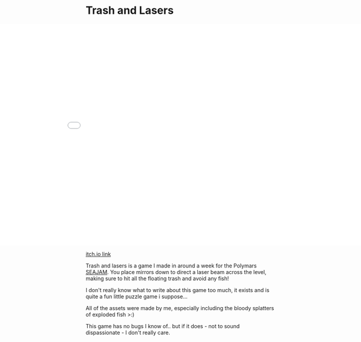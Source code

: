 # Trash and Lasers
<div style="left:calc(50vw - 480px); width:1vw; position:absolute;">
<iframe src="/games/trash-and-lasers/packaged/index.html" allowtransparency="true" width="960" height="590" frameborder="0" scrolling="no" allowfullscreen></iframe>
</div>
<div style="height:590"></div> <!-- Compensation-->

[itch.io link](https://jumbledfox.itch.io/trash-and-lasers)

Trash and lasers is a game I made in around a week for the Polymars [SEAJAM](https://itch.io/jam/seajam). You place mirrors down to direct a laser beam across the level, making sure to hit all the floating trash and avoid any fish!

I don't really know what to write about this game too much, it exists and is quite a fun little puzzle game i suppose...

All of the assets were made by me, especially including the bloody splatters of exploded fish >:)

This game has no bugs I know of.. but if it does - not to sound dispassionate - I don't really care.

<script>
    document.getElementById("footer").innerHTML += "<span> - November 2021</span>"
    // ~29/11/22
</script>